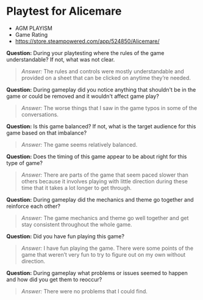 
# Playtest for Alicemare
* AGM PLAYISM
* Game Rating
* https://store.steampowered.com/app/524850/Alicemare/

**Question:** During your playtesting where the rules of the game understandable? If not, what was not clear.
> _Answer:_ The rules and controls were mostly understandable and provided on a sheet that can be clicked on anytime they’re needed.

**Question:** During gameplay did you notice anything that shouldn't be in the game or could be removed and it wouldn't affect game play?
> _Answer:_ The worse things that I saw in the game typos in some of the conversations.

**Question:** Is this game balanced? If not, what is the target audience for this game based on that imbalance?
> _Answer:_ The game seems relatively balanced.

**Question:** Does the timing of this game appear to be about right for this type of game?
> _Answer:_ There are parts of the game that seem paced slower than others because it involves playing with little direction during these time that it takes a lot longer to get through.

**Question:** During gameplay did the mechanics and theme go together and reinforce each other?
> _Answer:_ The game mechanics and theme go well together and get stay consistent throughout the whole game.

**Question:** Did you have fun playing this game?
> _Answer:_ I have fun playing the game. There were some points of the game that weren’t very fun to try to figure out on my own without direction.

**Question:** During gameplay what problems or issues seemed to happen and how did you get them to reoccur?
> _Answer:_ There were no problems that I could find.


